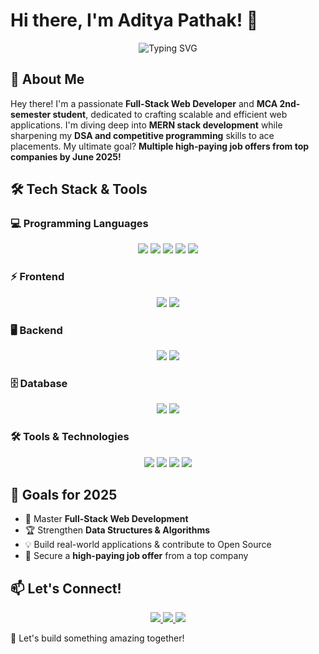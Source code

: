 # Hi there, I'm Aditya Pathak! 👋

<!-- Animated Typing SVG -->
<p align="center">
  <img src="https://github.com/ashutosh00710/github-readme-typing-svg/blob/master/README.gif?raw=true" alt="Typing SVG" />
</p>

## 🚀 About Me
Hey there! I'm a passionate **Full-Stack Web Developer** and **MCA 2nd-semester student**, dedicated to crafting scalable and efficient web applications. I'm diving deep into **MERN stack development** while sharpening my **DSA and competitive programming** skills to ace placements. My ultimate goal? **Multiple high-paying job offers from top companies by June 2025!**

## 🛠 Tech Stack & Tools

### 💻 Programming Languages
<p align="center">
  <img src="https://img.shields.io/badge/-C++-blue?style=flat&logo=c%2B%2B&logoColor=white" />
  <img src="https://img.shields.io/badge/-Java-red?style=flat&logo=java&logoColor=white" />
  <img src="https://img.shields.io/badge/-JavaScript-yellow?style=flat&logo=javascript&logoColor=white" />
  <img src="https://img.shields.io/badge/-HTML5-orange?style=flat&logo=html5&logoColor=white" />
  <img src="https://img.shields.io/badge/-CSS3-blue?style=flat&logo=css3&logoColor=white" />
</p>

### ⚡ Frontend
<p align="center">
  <img src="https://img.shields.io/badge/-React-blue?style=flat&logo=react&logoColor=white" />
  <img src="https://img.shields.io/badge/-TailwindCSS-blue?style=flat&logo=tailwind-css&logoColor=white" />
</p>

### 🖥 Backend
<p align="center">
  <img src="https://img.shields.io/badge/-Node.js-green?style=flat&logo=node.js&logoColor=white" />
  <img src="https://img.shields.io/badge/-Express.js-black?style=flat&logo=express&logoColor=white" />
</p>

### 🗄 Database
<p align="center">
  <img src="https://img.shields.io/badge/-MongoDB-green?style=flat&logo=mongodb&logoColor=white" />
  <img src="https://img.shields.io/badge/-MySQL-blue?style=flat&logo=mysql&logoColor=white" />
</p>

### 🛠 Tools & Technologies
<p align="center">
  <img src="https://img.shields.io/badge/-Git-orange?style=flat&logo=git&logoColor=white" />
  <img src="https://img.shields.io/badge/-GitHub-black?style=flat&logo=github&logoColor=white" />
  <img src="https://img.shields.io/badge/-Postman-orange?style=flat&logo=postman&logoColor=white" />
  <img src="https://img.shields.io/badge/-VSCode-blue?style=flat&logo=visual-studio-code&logoColor=white" />
</p>

## 🎯 Goals for 2025
- 🚀 Master **Full-Stack Web Development**
- 🏆 Strengthen **Data Structures & Algorithms**
- 💡 Build real-world applications & contribute to Open Source
- 🎯 Secure a **high-paying job offer** from a top company



## 📫 Let's Connect!
<p align="center">
  <a href="https://linkedin.com/in/adityapathak">
    <img src="https://img.shields.io/badge/-LinkedIn-blue?style=flat&logo=linkedin&logoColor=white" />
  </a>
  <a href="https://github.com/AdityaPathak">
    <img src="https://img.shields.io/badge/-GitHub-black?style=flat&logo=github&logoColor=white" />
  </a>
  <a href="https://adityapathak.dev">
    <img src="https://img.shields.io/badge/-Portfolio-green?style=flat&logo=firefox&logoColor=white" />
  </a>
</p>

🚀 Let's build something amazing together!
